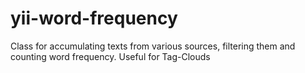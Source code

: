 yii-word-frequency
==================

Class for accumulating texts from various sources, filtering them and counting word frequency. Useful for Tag-Clouds
